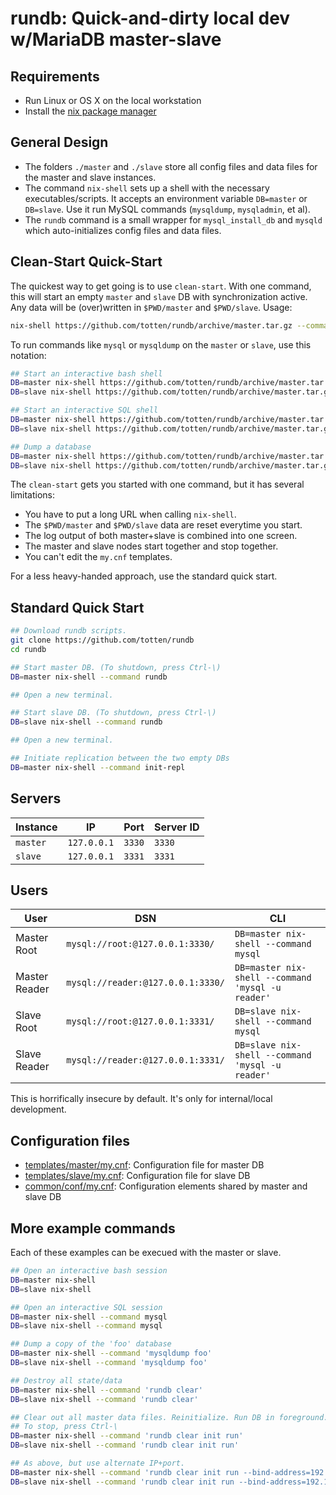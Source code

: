 # rundb: Quick-and-dirty local dev w/MariaDB master-slave

## Requirements

* Run Linux or OS X on the local workstation
* Install the [nix package manager](https://nixos.org/nix/)

## General Design

* The folders `./master` and `./slave` store all config files and data files for the master and slave instances.
* The command `nix-shell` sets up a shell with the necessary executables/scripts. It accepts an environment variable `DB=master` or `DB=slave`. Use it run MySQL commands (`mysqldump`, `mysqladmin`, et al).
* The `rundb` command is a small wrapper for `mysql_install_db` and `mysqld` which auto-initializes config files and data files.

## Clean-Start Quick-Start

The quickest way to get going is to use `clean-start`.  With one command, this will start an empty `master` and `slave`
DB with synchronization active.  Any data will be (over)written in `$PWD/master` and `$PWD/slave`.  Usage:

```bash
nix-shell https://github.com/totten/rundb/archive/master.tar.gz --command clean-start
```

To run commands like `mysql` or `mysqldump` on the `master` or `slave`, use this notation:

```bash
## Start an interactive bash shell
DB=master nix-shell https://github.com/totten/rundb/archive/master.tar.gz
DB=slave nix-shell https://github.com/totten/rundb/archive/master.tar.gz

## Start an interactive SQL shell
DB=master nix-shell https://github.com/totten/rundb/archive/master.tar.gz --command mysql
DB=slave nix-shell https://github.com/totten/rundb/archive/master.tar.gz --command mysql

## Dump a database
DB=master nix-shell https://github.com/totten/rundb/archive/master.tar.gz --command 'mysqldump somedb'
DB=slave nix-shell https://github.com/totten/rundb/archive/master.tar.gz --command 'mysqldump somedb'
```

The `clean-start` gets you started with one command, but it has several limitations:

* You have to put a long URL when calling `nix-shell`.
* The `$PWD/master` and `$PWD/slave` data are reset everytime you start.
* The log output of both master+slave is combined into one screen.
* The master and slave nodes start together and stop together.
* You can't edit the `my.cnf` templates.

For a less heavy-handed approach, use the standard quick start.

## Standard Quick Start

```bash
## Download rundb scripts.
git clone https://github.com/totten/rundb
cd rundb

## Start master DB. (To shutdown, press Ctrl-\)
DB=master nix-shell --command rundb

## Open a new terminal.

## Start slave DB. (To shutdown, press Ctrl-\)
DB=slave nix-shell --command rundb

## Open a new terminal.

## Initiate replication between the two empty DBs
DB=master nix-shell --command init-repl
```

## Servers

| Instance    | IP           | Port      | Server ID |
|-------------|--------------|-----------|-----------|
| `master`    | `127.0.0.1`  | `3330`    | `3330`    |
| `slave`     | `127.0.0.1`  | `3331`    | `3331`    |

## Users

| User             | DSN | CLI |
|------------------|-----|-----|
| Master Root      | `mysql://root:@127.0.0.1:3330/`   | `DB=master nix-shell --command mysql` |
| Master Reader    | `mysql://reader:@127.0.0.1:3330/` | `DB=master nix-shell --command 'mysql -u reader'` |
| Slave Root       | `mysql://root:@127.0.0.1:3331/`   | `DB=slave nix-shell --command mysql` |
| Slave Reader     | `mysql://reader:@127.0.0.1:3331/` | `DB=slave nix-shell --command 'mysql -u reader'` |

This is horrifically insecure by default. It's only for internal/local development.

## Configuration files

* [templates/master/my.cnf](templates/master/my.cnf): Configuration file for master DB
* [templates/slave/my.cnf](templates/slave/my.cnf): Configuration file for slave DB
* [common/conf/my.cnf](common/conf/my.cnf): Configuration elements shared by master and slave DB

## More example commands

Each of these examples can be execued with the master or slave.

```bash
## Open an interactive bash session
DB=master nix-shell
DB=slave nix-shell

## Open an interactive SQL session
DB=master nix-shell --command mysql
DB=slave nix-shell --command mysql

## Dump a copy of the 'foo' database
DB=master nix-shell --command 'mysqldump foo'
DB=slave nix-shell --command 'mysqldump foo'

## Destroy all state/data
DB=master nix-shell --command 'rundb clear'
DB=slave nix-shell --command 'rundb clear'

## Clear out all master data files. Reinitialize. Run DB in foreground.
## To stop, press Ctrl-\
DB=master nix-shell --command 'rundb clear init run'
DB=slave nix-shell --command 'rundb clear init run'

## As above, but use alternate IP+port.
DB=master nix-shell --command 'rundb clear init run --bind-address=192.168.1.10 --port=9999'
DB=slave nix-shell --command 'rundb clear init run --bind-address=192.168.1.10 --port=9999'
```

